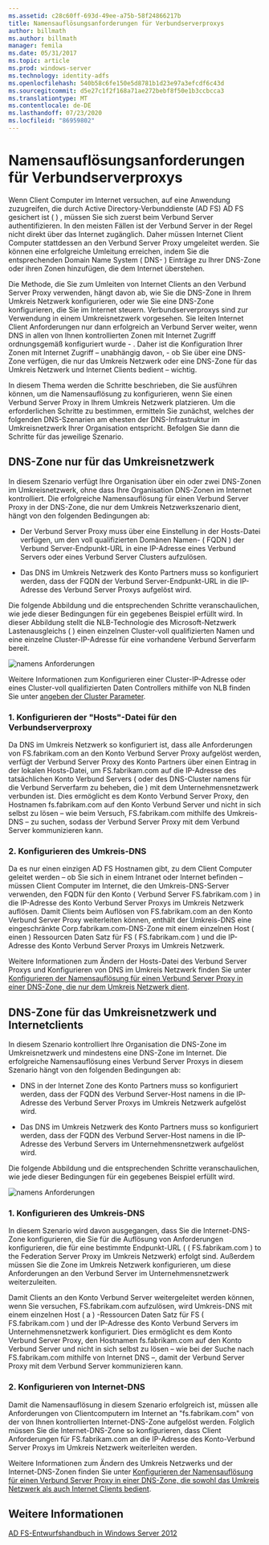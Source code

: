 ```yaml
---
ms.assetid: c28c60ff-693d-49ee-a75b-58f24866217b
title: Namensauflösungsanforderungen für Verbundserverproxys
author: billmath
ms.author: billmath
manager: femila
ms.date: 05/31/2017
ms.topic: article
ms.prod: windows-server
ms.technology: identity-adfs
ms.openlocfilehash: 540b58c6fe150e5d8781b1d23e97a3efcdf6c43d
ms.sourcegitcommit: d5e27c1f2f168a71ae272bebf8f50e1b3ccbcca3
ms.translationtype: MT
ms.contentlocale: de-DE
ms.lasthandoff: 07/23/2020
ms.locfileid: "86959802"
---
```

# <a name="name-resolution-requirements-for-federation-server-proxies"></a>Namensauflösungsanforderungen für Verbundserverproxys

Wenn Client Computer im Internet versuchen, auf eine Anwendung zuzugreifen, die durch Active Directory-Verbunddienste (AD FS) AD FS gesichert ist \( \) , müssen Sie sich zuerst beim Verbund Server authentifizieren. In den meisten Fällen ist der Verbund Server in der Regel nicht direkt über das Internet zugänglich. Daher müssen Internet Client Computer stattdessen an den Verbund Server Proxy umgeleitet werden. Sie können eine erfolgreiche Umleitung erreichen, indem Sie die entsprechenden Domain Name System \( DNS- \) Einträge zu Ihrer DNS-Zone oder ihren Zonen hinzufügen, die dem Internet überstehen.  
  
Die Methode, die Sie zum Umleiten von Internet Clients an den Verbund Server Proxy verwenden, hängt davon ab, wie Sie die DNS-Zone in Ihrem Umkreis Netzwerk konfigurieren, oder wie Sie eine DNS-Zone konfigurieren, die Sie im Internet steuern. Verbundserverproxys sind zur Verwendung in einem Umkreisnetzwerk vorgesehen. Sie leiten Internet Client Anforderungen nur dann erfolgreich an Verbund Server weiter, wenn DNS in allen von Ihnen kontrollierten Zonen mit Internet Zugriff ordnungsgemäß konfiguriert wurde \- . Daher ist die Konfiguration Ihrer Zonen mit Internet Zugriff – unabhängig davon, \- ob Sie über eine DNS-Zone verfügen, die nur das Umkreis Netzwerk oder eine DNS-Zone für das Umkreis Netzwerk und Internet Clients bedient – wichtig.  
  
In diesem Thema werden die Schritte beschrieben, die Sie ausführen können, um die Namensauflösung zu konfigurieren, wenn Sie einen Verbund Server Proxy in Ihrem Umkreis Netzwerk platzieren. Um die erforderlichen Schritte zu bestimmen, ermitteln Sie zunächst, welches der folgenden DNS-Szenarien am ehesten der DNS-Infrastruktur im Umkreisnetzwerk Ihrer Organisation entspricht. Befolgen Sie dann die Schritte für das jeweilige Szenario.  
  
## <a name="dns-zone-serving-only-the-perimeter-network"></a>DNS-Zone nur für das Umkreisnetzwerk  
In diesem Szenario verfügt Ihre Organisation über ein oder zwei DNS-Zonen im Umkreisnetzwerk, ohne dass Ihre Organisation DNS-Zonen im Internet kontrolliert. Die erfolgreiche Namensauflösung für einen Verbund Server Proxy in der DNS-Zone, die nur dem Umkreis Netzwerkszenario dient, hängt von den folgenden Bedingungen ab:  
  
-   Der Verbund Server Proxy muss über eine Einstellung in der Hosts-Datei verfügen, um den voll qualifizierten Domänen Namen- \( FQDN \) der Verbund Server-Endpunkt-URL in eine IP-Adresse eines Verbund Servers oder eines Verbund Server Clusters aufzulösen.  
  
-   Das DNS im Umkreis Netzwerk des Konto Partners muss so konfiguriert werden, dass der FQDN der Verbund Server-Endpunkt-URL in die IP-Adresse des Verbund Server Proxys aufgelöst wird.  
  
Die folgende Abbildung und die entsprechenden Schritte veranschaulichen, wie jede dieser Bedingungen für ein gegebenes Beispiel erfüllt wird. In dieser Abbildung stellt die NLB-Technologie des Microsoft-Netzwerk Lastenausgleichs \( \) einen einzelnen Cluster-voll qualifizierten Namen und eine einzelne Cluster-IP-Adresse für eine vorhandene Verbund Serverfarm bereit.  
  
![namens Anforderungen](media/adfs2_deploy_single_fs.gif)  
  
Weitere Informationen zum Konfigurieren einer Cluster-IP-Adresse oder eines Cluster-voll qualifizierten Daten Controllers mithilfe von NLB finden Sie unter [angeben der Cluster Parameter](https://go.microsoft.com/fwlink/?LinkId=75282).  
  
### <a name="1-configure-the-hosts-file-on-the-federation-server-proxy"></a>1. Konfigurieren der "Hosts"-Datei für den Verbundserverproxy  
Da DNS im Umkreis Netzwerk so konfiguriert ist, dass alle Anforderungen von FS.fabrikam.com an den Konto Verbund Server Proxy aufgelöst werden, verfügt der Verbund Server Proxy des Konto Partners über einen Eintrag in der lokalen Hosts-Datei, um FS.fabrikam.com auf die IP-Adresse des tatsächlichen Konto Verbund Servers \( oder des DNS-Cluster namens für die Verbund Serverfarm zu beheben, die \) mit dem Unternehmensnetzwerk verbunden ist. Dies ermöglicht es dem Konto Verbund Server Proxy, den Hostnamen fs.fabrikam.com auf den Konto Verbund Server und nicht in sich selbst zu lösen – wie beim Versuch, FS.fabrikam.com mithilfe des Umkreis-DNS – zu suchen, sodass der Verbund Server Proxy mit dem Verbund Server kommunizieren kann.  
  
### <a name="2-configure-perimeter-dns"></a>2. Konfigurieren des Umkreis-DNS  
Da es nur einen einzigen AD FS Hostnamen gibt, zu dem Client Computer geleitet werden – ob Sie sich in einem Intranet oder Internet befinden – müssen Client Computer im Internet, die den Umkreis-DNS-Server verwenden, den FQDN für den Konto \( Verbund Server FS.fabrikam.com \) in die IP-Adresse des Konto Verbund Server Proxys im Umkreis Netzwerk auflösen. Damit Clients beim Auflösen von FS.fabrikam.com an den Konto Verbund Server Proxy weiterleiten können, enthält der Umkreis-DNS eine eingeschränkte Corp.fabrikam.com-DNS-Zone mit einem einzelnen Host \( einen \) Ressourcen Daten Satz für FS \( FS.fabrikam.com \) und die IP-Adresse des Konto Verbund Server Proxys im Umkreis Netzwerk.  
  
Weitere Informationen zum Ändern der Hosts-Datei des Verbund Server Proxys und Konfigurieren von DNS im Umkreis Netzwerk finden Sie unter [Konfigurieren der Namensauflösung für einen Verbund Server Proxy in einer DNS-Zone, die nur dem Umkreis Netzwerk dient](../deployment/configure-name-resolution-for-federation-server-proxy-in-dns-zone-serving-only-perimeter-network.md).  
  
## <a name="dns-zone-serving-both-the-perimeter-network-and-internet-clients"></a>DNS-Zone für das Umkreisnetzwerk und Internetclients  
In diesem Szenario kontrolliert Ihre Organisation die DNS-Zone im Umkreisnetzwerk und mindestens eine DNS-Zone im Internet. Die erfolgreiche Namensauflösung eines Verbund Server Proxys in diesem Szenario hängt von den folgenden Bedingungen ab:  
  
-   DNS in der Internet Zone des Konto Partners muss so konfiguriert werden, dass der FQDN des Verbund Server-Host namens in die IP-Adresse des Verbund Server Proxys im Umkreis Netzwerk aufgelöst wird.  
  
-   Das DNS im Umkreis Netzwerk des Konto Partners muss so konfiguriert werden, dass der FQDN des Verbund Server-Host namens in die IP-Adresse des Verbund Servers im Unternehmensnetzwerk aufgelöst wird.  
  
Die folgende Abbildung und die entsprechenden Schritte veranschaulichen, wie jede dieser Bedingungen für ein gegebenes Beispiel erfüllt wird.  
  
![namens Anforderungen](media/adfs2_deploy_fsp_3DNS.gif)  
  
### <a name="1-configure-perimeter-dns"></a>1. Konfigurieren des Umkreis-DNS  
In diesem Szenario wird davon ausgegangen, dass Sie die Internet-DNS-Zone konfigurieren, die Sie für die Auflösung von Anforderungen konfigurieren, die für eine bestimmte Endpunkt-URL ( \( FS.fabrikam.com \) to the Federation Server Proxy im Umkreis Netzwerk) erfolgt sind. Außerdem müssen Sie die Zone im Umkreis Netzwerk konfigurieren, um diese Anforderungen an den Verbund Server im Unternehmensnetzwerk weiterzuleiten.  
  
Damit Clients an den Konto Verbund Server weitergeleitet werden können, wenn Sie versuchen, FS.fabrikam.com aufzulösen, wird Umkreis-DNS mit einem einzelnen Host \( a \) -Ressourcen Daten Satz für FS \( FS.fabrikam.com \) und der IP-Adresse des Konto Verbund Servers im Unternehmensnetzwerk konfiguriert. Dies ermöglicht es dem Konto Verbund Server Proxy, den Hostnamen fs.fabrikam.com auf den Konto Verbund Server und nicht in sich selbst zu lösen – wie bei der Suche nach FS.fabrikam.com mithilfe von Internet DNS –, damit der Verbund Server Proxy mit dem Verbund Server kommunizieren kann.  
  
### <a name="2-configure-internet-dns"></a>2. Konfigurieren von Internet-DNS  
Damit die Namensauflösung in diesem Szenario erfolgreich ist, müssen alle Anforderungen von Clientcomputern im Internet an "fs.fabrikam.com" von der von Ihnen kontrollierten Internet-DNS-Zone aufgelöst werden. Folglich müssen Sie die Internet-DNS-Zone so konfigurieren, dass Client Anforderungen für FS.fabrikam.com an die IP-Adresse des Konto-Verbund Server Proxys im Umkreis Netzwerk weiterleiten werden.  
  
Weitere Informationen zum Ändern des Umkreis Netzwerks und der Internet-DNS-Zonen finden Sie unter [Konfigurieren der Namensauflösung für einen Verbund Server Proxy in einer DNS-Zone, die sowohl das Umkreis Netzwerk als auch Internet Clients bedient](../deployment/configure-name-resolution-for-federation-server-proxy-in-dns-zone-serving-only-perimeter-network.md).  
  
## <a name="see-also"></a>Weitere Informationen
[AD FS-Entwurfshandbuch in Windows Server 2012](AD-FS-Design-Guide-in-Windows-Server-2012.md)
